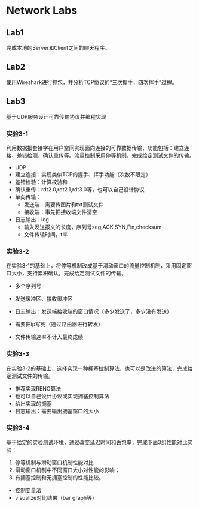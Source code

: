 # Network Labs

## Lab1

完成本地的Server和Client之间的聊天程序。

## Lab2

使用Wireshark进行抓包，并分析TCP协议的“三次握手，四次挥手”过程。

## Lab3

基于UDP服务设计可靠传输协议并编程实现

### 实验3-1

利用数据报套接字在用户空间实现面向连接的可靠数据传输，功能包括：建立连接、差错检测、确认重传等。流量控制采用停等机制，完成给定测试文件的传输。

+ UDP
+ 建立连接：实现类似TCP的握手、挥手功能（次数不限定）
+ 差错检验：计算校验和
+ 确认重传：rdt2.0,rdt2.1,rdt3.0等，也可以自己设计协议
+ 单向传输：
  + 发送端：需要传图片和txt测试文件
  + 接收端：事先把接收端文件清空
+ 日志输出：log
  + 输入发送报文的长度，序列号seg,ACK,SYN,Fin,checksum 
  + 文件传输时间，t率

### 实验3-2

在实验3-1的基础上，将停等机制改成基于滑动窗口的流量控制机制，采用固定窗口大小，支持累积确认，完成给定测试文件的传输。

+ 多个序列号
+ 发送缓冲区、接收缓冲区
+ 日志输出：发送端接收端的窗口情况（多少发送了，多少没有发送）

+ 需要把ip写死（通过路由器进行转发）
+ 文件传输速率不计入最终成绩

### 实验3-3

在实验3-2的基础上，选择实现一种拥塞控制算法，也可以是改进的算法，完成给定测试文件的传输。

+ 推荐实现RENO算法
+ 也可以自己设计协议或实现拥塞控制算法
+ 给出实现的拥塞
+ 日志输出：需要输出拥塞窗口的大小

### 实验3-4

基于给定的实验测试环境，通过改变延迟时间和丢包率，完成下面3组性能对比实验：

1. 停等机制与滑动窗口机制性能对比
2. 滑动窗口机制中不同窗口大小对性能的影响；
3. 有拥塞控制和无拥塞控制的性能比较。

+ 控制变量法
+ visualize对比结果（bar graph等）
